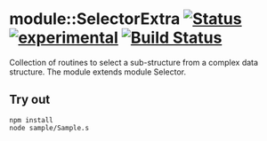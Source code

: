 
# module::SelectorExtra [![Status](https://github.com/Wandalen/wSelectorExtra/workflows/Publish/badge.svg)](https://github.com/Wandalen/wSelectorExtra/actions?query=workflow%3APublish) [![experimental](https://img.shields.io/badge/stability-experimental-orange.svg)](https://github.com/emersion/stability-badges#experimental) [![Build Status](https://ci.appveyor.com/api/projects/status/github/Wandalen/wselectorextra)](https://ci.appveyor.com/project/Wandalen/wselectorextra)

Collection of routines to select a sub-structure from a complex data structure. The module extends module Selector.

## Try out
```
npm install
node sample/Sample.s
```























